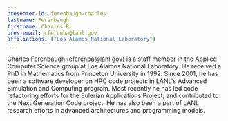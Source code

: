 ```yaml
---
presenter-id: ferenbaugh-charles
lastname: Ferenbaugh
firstname: Charles R.
pres-email: cferenba@lanl.gov
affiliations: ["Los Alamos National Laboratory"]
---
```

Charles Ferenbaugh (<cferenba@lanl.gov>) is a staff member in the
Applied Computer Science group at Los Alamos National Laboratory. He
received a PhD in Mathematics from Princeton University in 1992. Since
2001, he has been a software developer on HPC code projects in LANL's
Advanced Simulation and Computing program. Most recently he has led
code refactoring efforts for the Eulerian Applications Project, and
contributed to the Next Generation Code project. He has also been a
part of LANL research efforts in advanced architectures and
programming models.
